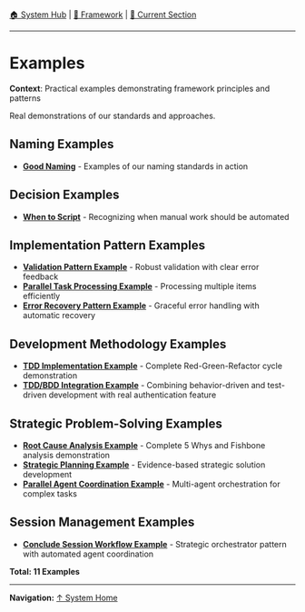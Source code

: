 [🏠 System Hub](INDEX.md) | [📁 Framework](./) | [📖 Current Section](#)

---

# Examples

**Context**: Practical examples demonstrating framework principles and patterns


Real demonstrations of our standards and approaches.

## Naming Examples
- **[Good Naming](examples/good-naming.md)** - Examples of our naming standards in action

## Decision Examples
- **[When to Script](examples/when-to-script.md)** - Recognizing when manual work should be automated

## Implementation Pattern Examples
- **[Validation Pattern Example](examples/validation-pattern-example.md)** - Robust validation with clear error feedback
- **[Parallel Task Processing Example](examples/parallel-task-processing-example.md)** - Processing multiple items efficiently
- **[Error Recovery Pattern Example](examples/error-recovery-pattern-example.md)** - Graceful error handling with automatic recovery

## Development Methodology Examples
- **[TDD Implementation Example](examples/tdd-implementation-example.md)** - Complete Red-Green-Refactor cycle demonstration
- **[TDD/BDD Integration Example](examples/tdd-bdd-integration-example.md)** - Combining behavior-driven and test-driven development with real authentication feature

## Strategic Problem-Solving Examples
- **[Root Cause Analysis Example](examples/root-cause-analysis-example.md)** - Complete 5 Whys and Fishbone analysis demonstration
- **[Strategic Planning Example](examples/strategic-planning-example.md)** - Evidence-based strategic solution development
- **[Parallel Agent Coordination Example](examples/parallel-agent-coordination-example.md)** - Multi-agent orchestration for complex tasks

## Session Management Examples
- **[Conclude Session Workflow Example](examples/conclude-session-workflow-example.md)** - Strategic orchestrator pattern with automated agent coordination

**Total: 11 Examples**

---
**Navigation:** [↑ System Home](INDEX.md)
